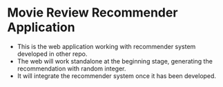 # Movie Review Recommender Application
- This is the web application working with recommender system developed in other repo.
- The web will work standalone at the beginning stage, generating the recommendation with random integer.
- It will integrate the recommender system once it has been developed.
